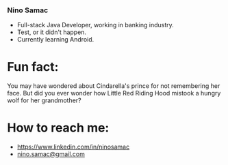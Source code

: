 ### Nino Samac

<!--
**ninosamac/ninosamac** is a ✨ _special_ ✨ repository because its `README.md` (this file) appears on your GitHub profile.

Here are some ideas to get you started:

- 🔭 I’m currently working on ...
- 🌱 I’m currently learning ...
- 👯 I’m looking to collaborate on ...
- 🤔 I’m looking for help with ...
- 💬 Ask me about ...
- 📫 How to reach me: ...
- 😄 Pronouns: ...
- ⚡ Fun fact: ...
-->

- Full-stack Java Developer, working in banking industry.
- Test, or it didn't happen.
- Currently learning Android.

# Fun fact: 

You may have wondered about Cindarella's prince for not remembering her face. But did you ever wonder how Little Red Riding Hood mistook a hungry wolf for her grandmother?

# How to reach me:

- https://www.linkedin.com/in/ninosamac
- nino.samac@gmail.com



